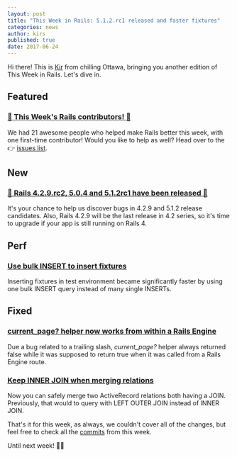 ```yaml
---
layout: post
title: "This Week in Rails: 5.1.2.rc1 released and faster fixtures"
categories: news
author: kirs
published: true
date: 2017-06-24
---
```


Hi there! This is [Kir](http://github.com/kirs)&nbsp;from chilling Ottawa, bringing you another edition of This Week in Rails. Let's dive in.

## Featured

### [🎉 This Week's Rails contributors! 🎉](http://contributors.rubyonrails.org/contributors/in-time-window/20170617-20170623)

We had 21 awesome people who helped make Rails better this week, with one first-time contributor! Would you like to help as well? Head over to the 👉 [issues list](https://github.com/rails/rails/issues).

## New

### [🎉 Rails 4.2.9.rc2, 5.0.4 and 5.1.2rc1 have been released 🎉](http://weblog.rubyonrails.org/2017/6/20/Rails-5-1-2-rc1-has-been-released/)

It's your chance to help us discover bugs in 4.2.9 and 5.1.2 release candidates. Also, Rails 4.2.9 will be the last release in 4.2 series, so it's time to upgrade if your app is still running on Rails 4.

## Perf

### [Use bulk INSERT to insert fixtures](https://github.com/rails/rails/pull/29504)

Inserting fixtures in test environment became significantly faster by using one bulk INSERT query instead of many single INSERTs.

## Fixed

### [current_page? helper now works from within a Rails Engine](https://github.com/rails/rails/pull/29503)

Due a bug related to a trailing slash, _current\_page?_&nbsp;helper always returned false while it was supposed to return true when it was called from a Rails Engine route.

### [Keep INNER JOIN when merging relations](https://github.com/rails/rails/pull/27063)

Now you can safely merge two ActiveRecord relations both having a JOIN. Previously, that would to query with LEFT OUTER JOIN instead of INNER JOIN.

That's it for this week, as always, we couldn't cover all of the changes, but feel free to check all the [commits](https://github.com/rails/rails/compare/master@%7B2017-06-17%7D...@%7B2017-06-23%7D) from this week.

Until next week! 👋👋
